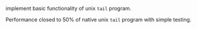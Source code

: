 implement basic functionality of unix ``tail`` program.

Performance closed to 50% of native unix ``tail`` program with simple testing.
